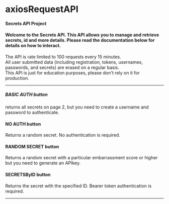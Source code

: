 # axiosRequestAPI

#### Secrets API Project
#### Welcome to the Secrets API. This API allows you to manage and retrieve secrets, id and more details. Please read the documentation below for details on how to interact.

The API is rate limited to 100 requests every 15 minutes.<br>
All user submitted data (including registration, tokens, usernames, passwords, and secrets) are erased on a regular basis.<br>
This API is just for education purposes, please don't rely on it for production.  <br>  
______________________________________________________________________________________________________________________

##### BASIC AUTH button
returns all secrets on page 2, but you need to create a username and password to authenticate.

#### NO AUTH button
Returns a random secret. No authentication is required.

#### RANDOM SECRET button
Returns a random secret with a particular embarrassment score or higher but you need to generate an APIkey.

#### SECRETSByID button
Returns the secret with the specified ID. Bearer token authentication is required.

_______________________________________________________________________________________________________________________


